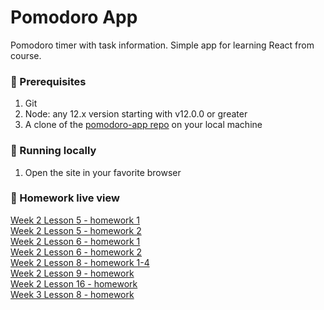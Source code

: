 # Pomodoro App

Pomodoro timer with task information. Simple app for learning React from course.

### 🔰 Prerequisites

1. Git
1. Node: any 12.x version starting with v12.0.0 or greater
1. A clone of the [pomodoro-app repo](https://github.com/martincodes-pl/pomodoro-app) on your local machine

### 🚀 Running locally

1. Open the site in your favorite browser

### 👀 Homework live view

[Week 2 Lesson 5 - homework 1](https://codepen.io/martincodes-pl/pen/xxdWEEp) <br/>
[Week 2 Lesson 5 - homework 2](https://codepen.io/martincodes-pl/pen/rNmdMqp) <br/>
[Week 2 Lesson 6 - homework 1](https://codepen.io/martincodes-pl/pen/KKmoWqM) <br/>
[Week 2 Lesson 6 - homework 2](https://codepen.io/martincodes-pl/pen/LYydmdB) <br/>
[Week 2 Lesson 8 - homework 1-4](https://codepen.io/martincodes-pl/pen/zYwWJBw) <br/>
[Week 2 Lesson 9 - homework](https://codepen.io/martincodes-pl/pen/NWjYeeN) <br/>
[Week 2 Lesson 16 - homework](https://codepen.io/martincodes-pl/pen/jOmKYxN) <br/>
[Week 3 Lesson 8 - homework](https://codepen.io/martincodes-pl/pen/BaRPVyE) <br/>
